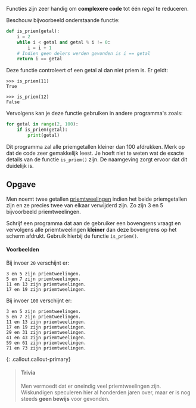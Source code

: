 Functies zijn zeer handig om **complexere code** tot één *regel* te reduceren.

Beschouw bijvoorbeeld onderstaande functie:

```python
def is_priem(getal):
    i = 2
    while i < getal and getal % i != 0:
        i = i + 1
    # Indien geen delers werden gevonden is i == getal
    return i == getal
```

Deze functie controleert of een getal al dan niet priem is. Er geldt:

```
>>> is_priem(11)
True
```

```
>>> is_priem(12)
False
```

Vervolgens kan je deze functie gebruiken in andere programma's zoals:

```python
for getal in range(2, 100):
    if is_priem(getal):
        print(getal)
```

Dit programma zal alle priemgetallen kleiner dan 100 afdrukken. Merk op dat de code zeer gemakkelijk leest. Je hoeft niet te weten wat de exacte details van de functie `is_priem()` zijn. De naamgeving zorgt ervoor dat dit duidelijk is.

## Opgave

Men noemt twee getallen <a href="https://nl.wikipedia.org/wiki/Priemtweeling" target="_blank">priemtweelingen</a> indien het beide priemgetallen zijn en ze precies twee van elkaar verwijderd zijn. Zo zijn 3 en 5 bijvoorbeeld priemtweelingen.

Schrijf een programma dat aan de gebruiker een bovengrens vraagt en vervolgens alle priemtweelingen **kleiner** dan deze bovengrens op het scherm afdrukt. Gebruik hierbij de functie `is_priem()`.

#### Voorbeelden

Bij invoer `20` verschijnt er:
```
3 en 5 zijn priemtweelingen.
5 en 7 zijn priemtweelingen.
11 en 13 zijn priemtweelingen.
17 en 19 zijn priemtweelingen.
```

Bij invoer `100` verschijnt er:
```
3 en 5 zijn priemtweelingen.
5 en 7 zijn priemtweelingen.
11 en 13 zijn priemtweelingen.
17 en 19 zijn priemtweelingen.
29 en 31 zijn priemtweelingen.
41 en 43 zijn priemtweelingen.
59 en 61 zijn priemtweelingen.
71 en 73 zijn priemtweelingen.
```

{: .callout.callout-primary}
> #### Trivia
> Men vermoedt dat er oneindig veel priemtweelingen zijn. Wiskundigen speculeren hier al honderden jaren over, maar er is nog steeds **geen bewijs** voor gevonden.
